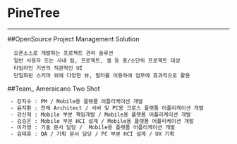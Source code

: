 PineTree
=========
----

##OpenSource Project Management Solution

      오픈소스로 개발하는 프로젝트 관리 솔루션
      일반 사용자 또는 사내 팀, 프로젝트, 셀 등 중/소단위 프로젝트 대상
      타임라인 기반의 직관적인 UI
      단일화된 스키마 위에 다양한 뷰, 필터를 이용하여 업무에 효과적으로 활용


##Team_ Ameraicano Two Shot

```sh
 - 강지수 : PM / Mobile용 플랫폼 어플리케이션 개발
 - 윤지환 : 전체 Architect / 서버 및 PC용 크로스 플랫폼 어플리케이션 개발
 - 강신혁 : Mobile 부분 책임개발 / Mobile용 플랫폼 어플리케이션 개발
 - 김승은 : Mobile 부분 HCI 설계 / Mobile용 플랫폼 어플리케이션 개발 
 - 이가영 : 기술 문서 담당 /  Mobile용 플랫폼 어플리케이션 개발
 - 김태휴 : QA / 기획 문서 담당 / PC 부분 HCI 설계 / UX 기획
```
